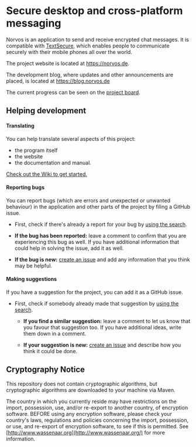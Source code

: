 # Secure desktop and cross-platform messaging

Norvos is an application to send and receive encrypted chat messages. It is compatible with [TextSecure](https://whispersystems.org/), which enables people to communicate securely with their mobile phones all over the world.

The project website is located at https://norvos.de.

The development blog, where updates and other announcements are placed, is located at https://blog.norvos.de

The current progress can be seen on the [project board](https://waffle.io/StarfishInteractive/norvos/join).




## Helping development

#### Translating

You can help translate several aspects of this project:
 - the program itself
 - the website
 - the documentation and manual.

[Check out the Wiki to get started.](https://github.com/connorlanigan/norvos/wiki/Translation)



#### Reporting bugs

You can report bugs (which are errors and unexpected or unwanted behaviour) in the application and other parts of the project by filing a GitHub issue.
 - First, check if there's already a report for your bug by [using the search](https://github.com/connorlanigan/norvos/issues).
  - **If the bug has been reported:** leave a comment to confirm that you are experiencing this bug as well. If you have additional information that could help in solving the issue, add it as well.
  
  - **If the bug is new:** [create an issue](https://github.com/connorlanigan/norvos/issues/new) and add any information that you think may be helpful.



#### Making suggestions

If you have a suggestion for the project, you can add it as a GitHub issue.

- First, check if somebody already made that suggestion by [using the search](https://github.com/connorlanigan/norvos/issues).
  - **If you find a similar suggestion:** leave a comment to let us know that you favour that suggestion too. If you have additional ideas, write them down in a comment.
  
  - **If your suggestion is new:** [create an issue](https://github.com/connorlanigan/norvos/issues/new) and describe how you think it could be done.



## Cryptography Notice
This repository does not contain cryptographic algorithms, but cryptographic algorithms are downloaded to your machine via Maven.

The country in which you currently reside may have restrictions on the import, possession, use, and/or re-export to another country, of encryption software. BEFORE using any encryption software, please check your country's laws, regulations and policies concerning the import, possession, or use, and re-export of encryption software, to see if this is permitted. See [http://www.wassenaar.org](http://www.wassenaar.org/) for more information.
